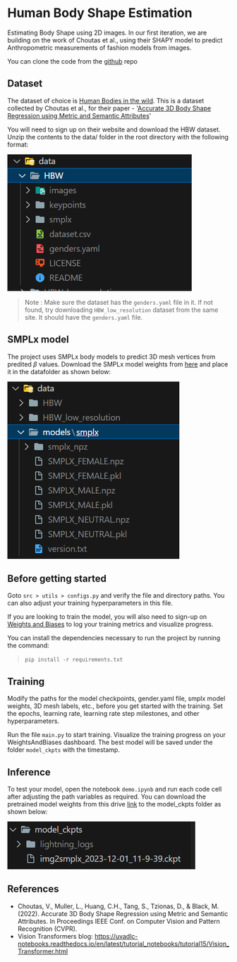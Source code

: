 # Human Body Shape Estimation
Estimating Body Shape using 2D images. In our first iteration, we are building on the work of Choutas et al., using their SHAPY model to predict Anthropometric measurements of fashion models from images. 

You can clone the code from the [github](https://github.com/nikhil-chigali/Human_Body_Shape_Estimation.git) repo
## Dataset
The dataset of choice is [Human Bodies in the wild](https://shapy.is.tue.mpg.de/datasets.html). This is a dataset collected by Choutas et al., for their paper - '[Accurate 3D Body Shape Regression using Metric and Semantic Attributes](https://shapy.is.tue.mpg.de/index.html)' 

You will need to sign up on their website and download the HBW dataset. Unzip the contents to the data/ folder in the root directory with the following format:

![Data dir](image.png)

> Note : Make sure the dataset has the `genders.yaml` file in it. If not found, try downloading `HBW_low_resolution` dataset from the same site. It should have the `genders.yaml` file.

## SMPLx model
The project uses SMPLx body models to predict 3D mesh vertices from predited $\beta$ values. Download the SMPLx model weights from [here](https://smpl-x.is.tue.mpg.de/) and place it in the datafolder as shown below:

![SMPLX folder](image-1.png)

## Before getting started
Goto `src > utils > configs.py` and verify the file and directory paths. You can also adjust your training hyperparameters in this file.

If you are looking to train the model, you will also need to sign-up on [Weights and Biases](wandb.ai) to log your training metrics and visualize progress.

You can install the dependencies necessary to run the project by running the command:
> `pip install -r requirements.txt`

## Training
Modify the paths for the model checkpoints, gender.yaml file, smplx model weights, 3D mesh labels, etc., before you get started with the training.
Set the epochs, learning rate, learning rate step milestones, and other hyperparameters.

Run the file `main.py` to start training. Visualize the training progress on your WeightsAndBiases dashboard. The best model will be saved under the folder `model_ckpts` with the timestamp.

## Inference
To test your model, open the notebook `demo.ipynb` and run each code cell after adjusting the path variables as required.
You can download the pretrained model weights from this drive [link](https://drive.google.com/drive/folders/1PY4c24yjwYoDDNgylOQvD263vpRU9x8I?usp=sharing) to the model_ckpts folder as shown below:

![model-checkpoints](image-2.png)

## References
* Choutas, V., Muller, L., Huang, C.H., Tang, S., Tzionas, D., & Black, M. (2022). Accurate 3D Body Shape Regression using Metric and Semantic Attributes. In Proceedings IEEE Conf. on Computer Vision and Pattern Recognition (CVPR).
* Vision Transformers blog: https://uvadlc-notebooks.readthedocs.io/en/latest/tutorial_notebooks/tutorial15/Vision_Transformer.html

